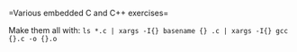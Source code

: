 =Various embedded C and C++ exercises=

Make them all with:
`ls *.c | xargs -I{} basename {} .c | xargs -I{} gcc {}.c -o {}.o`
